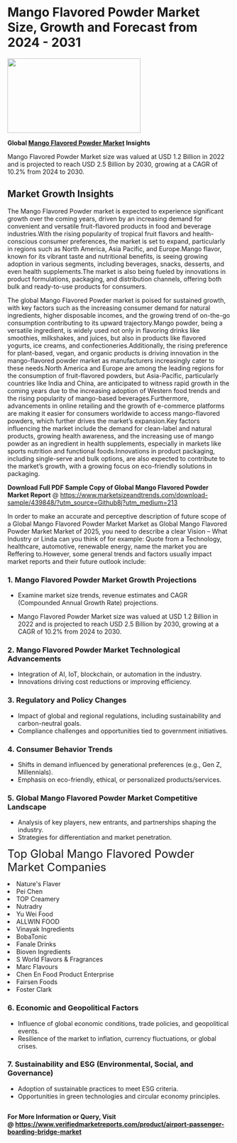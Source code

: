 <H1>Mango Flavored Powder Market Size, Growth and Forecast from 2024 - 2031</H1><img class="aligncenter size-medium wp-image-584254" src="https://thirdeyenews.in/wp-content/uploads/2024/09/Global-Market-Research-300x168.jpeg" alt="" width="300" height="168" /><p><strong>Global&nbsp;<a href="https://www.marketsizeandtrends.com/download-sample/439848/?utm_source=Github8j?utm_medium=213">Mango Flavored Powder Market</a> Insights</strong></p><p>Mango Flavored Powder Market size was valued at USD 1.2 Billion in 2022 and is projected to reach USD 2.5 Billion by 2030, growing at a CAGR of 10.2% from 2024 to 2030.</p><p><h2>Market Growth Insights</h2> <p>The Mango Flavored Powder market is expected to experience significant growth over the coming years, driven by an increasing demand for convenient and versatile fruit-flavored products in food and beverage industries.With the rising popularity of tropical fruit flavors and health-conscious consumer preferences, the market is set to expand, particularly in regions such as North America, Asia Pacific, and Europe.Mango flavor, known for its vibrant taste and nutritional benefits, is seeing growing adoption in various segments, including beverages, snacks, desserts, and even health supplements.The market is also being fueled by innovations in product formulations, packaging, and distribution channels, offering both bulk and ready-to-use products for consumers. </p> <p>The global Mango Flavored Powder market is poised for sustained growth, with key factors such as the increasing consumer demand for natural ingredients, higher disposable incomes, and the growing trend of on-the-go consumption contributing to its upward trajectory.Mango powder, being a versatile ingredient, is widely used not only in flavoring drinks like smoothies, milkshakes, and juices, but also in products like flavored yogurts, ice creams, and confectioneries.Additionally, the rising preference for plant-based, vegan, and organic products is driving innovation in the mango-flavored powder market as manufacturers increasingly cater to these needs.North America and Europe are among the leading regions for the consumption of fruit-flavored powders, but Asia-Pacific, particularly countries like India and China, are anticipated to witness rapid growth in the coming years due to the increasing adoption of Western food trends and the rising popularity of mango-based beverages.Furthermore, advancements in online retailing and the growth of e-commerce platforms are making it easier for consumers worldwide to access mango-flavored powders, which further drives the market’s expansion.Key factors influencing the market include the demand for clean-label and natural products, growing health awareness, and the increasing use of mango powder as an ingredient in health supplements, especially in markets like sports nutrition and functional foods.Innovations in product packaging, including single-serve and bulk options, are also expected to contribute to the market’s growth, with a growing focus on eco-friendly solutions in packaging.</p><p><span class=""><strong>Download Full PDF Sample Copy of Global Mango Flavored Powder Market Report</strong> @ <a href="https://www.marketsizeandtrends.com/download-sample/439848/?utm_source=Github8j?utm_medium=213" target="_blank">https://www.marketsizeandtrends.com/download-sample/439848/?utm_source=Github8j?utm_medium=213</a></span></p><p>In order to make an accurate and perceptive description of future scope of a Global&nbsp;Mango Flavored Powder Market Market as Global&nbsp;Mango Flavored Powder Market Market of 2025, you need to describe a clear Vision &ndash; What Industry or Linda can you think of for example: Quote from a Technology, healthcare, automotive, renewable energy, name the market you are Reffering to.However, some general trends and factors usually impact market reports and their future outlook include:</p><h3>1.&nbsp;<strong>Mango Flavored Powder Market Growth Projections</strong></h3><ul><li>Examine market size trends, revenue estimates and CAGR (Compounded Annual Growth Rate) projections.</li><li><p>Mango Flavored Powder Market size was valued at USD 1.2 Billion in 2022 and is projected to reach USD 2.5 Billion by 2030, growing at a CAGR of 10.2% from 2024 to 2030.</p></li></ul><h3>2.&nbsp;<strong>Mango Flavored Powder Market Technological Advancements</strong></h3><ul><li>Integration of AI, IoT, blockchain, or automation in the industry.</li><li>Innovations driving cost reductions or improving efficiency.</li></ul><h3>3.&nbsp;<strong>Regulatory and Policy Changes</strong></h3><ul><li>Impact of global and regional regulations, including sustainability and carbon-neutral goals.</li><li>Compliance challenges and opportunities tied to government initiatives.</li></ul><h3>4.&nbsp;<strong>Consumer Behavior Trends</strong></h3><ul><li>Shifts in demand influenced by generational preferences (e.g., Gen Z, Millennials).</li><li>Emphasis on eco-friendly, ethical, or personalized products/services.</li></ul><h3>5.&nbsp;<strong>Global Mango Flavored Powder Market Competitive Landscape</strong></h3><ul><li>Analysis of key players, new entrants, and partnerships shaping the industry.</li><li>Strategies for differentiation and market penetration.</li></ul><p data-pm-slice="1 1 []"><span style="color: inherit; font-family: inherit; font-size: 25px;">Top Global Mango Flavored Powder Market Companies</span></p><div class="" data-test-id=""><p><li>Nature's Flaver</li><li> Pei Chen</li><li> TOP Creamery</li><li> Nutradry</li><li> Yu Wei Food</li><li> ALLWIN FOOD</li><li> Vinayak Ingredients</li><li> BobaTonic</li><li> Fanale Drinks</li><li> Bioven Ingredients</li><li> S World Flavors & Fragrances</li><li> Marc Flavours</li><li> Chen En Food Product Enterprise</li><li> Fairsen Foods</li><li> Foster Clark</li></p></div><h3>6.&nbsp;<strong>Economic and Geopolitical Factors</strong></h3><ul><li>Influence of global economic conditions, trade policies, and geopolitical events.</li><li>Resilience of the market to inflation, currency fluctuations, or global crises.</li></ul><h3>7.&nbsp;<strong>Sustainability and ESG (Environmental, Social, and Governance)</strong></h3><ul><li>Adoption of sustainable practices to meet ESG criteria.</li><li>Opportunities in green technologies and circular economy principles.</li></ul><h2><strong style="font-size: 14px;">For More Information or Query, Visit @&nbsp;</strong><a style="background-color: #ffffff; font-size: 14px;" href="https://www.marketsizeandtrends.com/report/mango-flavored-powder-market/" target="_blank">https://www.verifiedmarketreports.com/product/airport-passenger-boarding-bridge-market</a></h2>